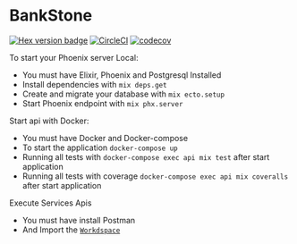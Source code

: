 # BankStone
[![Hex version badge](https://img.shields.io/hexpm/v/bank_stone.svg)](https://hex.pm/packages/bank_stone)
[![CircleCI](https://circleci.com/gh/theguuholi/bank_stone.svg?style=svg)](https://circleci.com/gh/theguuholi/bank_stone)
[![codecov](https://codecov.io/gh/theguuholi/bank_stone/branch/master/graph/badge.svg)](https://codecov.io/gh/theguuholi/bank_stone)

To start your Phoenix server Local:
  * You must have Elixir, Phoenix and Postgresql Installed
  * Install dependencies with `mix deps.get`
  * Create and migrate your database with `mix ecto.setup`
  * Start Phoenix endpoint with `mix phx.server`

Start api with Docker:
  * You must have Docker and Docker-compose
  * To start the application `docker-compose up`
  * Running all tests with `docker-compose exec api mix test` after start application
  * Running all tests with coverage `docker-compose exec api mix coveralls` after start application


Execute Services Apis 
  * You must have install Postman
  * And Import the [`Workdspace`](https://app.getpostman.com/join-team?invite_code=6cdbb1d1635cc57ea656d1c60e3c7220&ws=4fd2f469-4e65-415e-a69f-d3b01a797b27)
